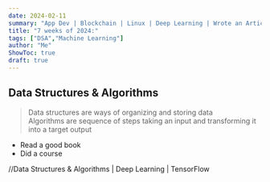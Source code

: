 ```yaml
---
date: 2024-02-11
summary: "App Dev | Blockchain | Linux | Deep Learning | Wrote an Article"
title: "7 weeks of 2024:"
tags: ["DSA","Machine Learning"]
author: "Me"
ShowToc: true
draft: true
---
```


## Data Structures & Algorithms
>Data structures are ways of organizing and storing data \
Algorithms are sequence of steps taking an input and transforming it into a target output
>
- Read a good book
- Did a course 


//Data Structures & Algorithms | Deep Learning | TensorFlow 

